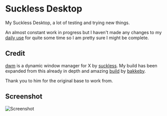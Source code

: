 # Suckless Desktop

My Suckless Desktop, a lot of testing and trying new things.  

An almost constant work in progress but I haven't made any changes to my [daily use](https://github.com/Dobbie03/Suckless-Desktop/tree/master/dwm) for quite some time so I am pretty sure I might be complete.

## Credit

[dwm](https://dwm.suckless.org/) is a dynamic window manager for X by [suckless](https://suckless.org).  My build has been expanded from this already in depth and amazing [build](https://github.com/bakkeby/dwm-vanitygaps) by [bakkeby](https://github.com/bakkeby).  

Thank you to him for the original base to work from.

## Screenshot

![Screenshot](screenshot.png?raw=true)